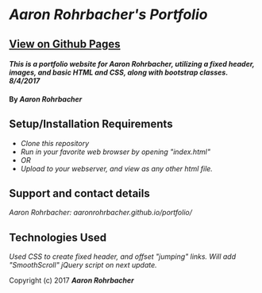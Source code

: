 # _Aaron Rohrbacher's Portfolio_
## [View on Github Pages](https://aaronrohrbacher.github.com/portfolio)

#### _This is a portfolio website for Aaron Rohrbacher, utilizing a fixed header, images, and basic HTML and CSS, along with bootstrap classes. 8/4/2017_

#### By _**Aaron Rohrbacher**_

## Setup/Installation Requirements

* _Clone this repository_
* _Run in your favorite web browser by opening "index.html"_
* _OR_
* _Upload to your webserver, and view as any other html file._


## Support and contact details

_Aaron Rohrbacher: aaronrohrbacher.github.io/portfolio/_

## Technologies Used

_Used CSS to create fixed header, and offset "jumping" links. Will add "SmoothScroll" jQuery script on next update._

Copyright (c) 2017 **_Aaron Rohrbacher_**
